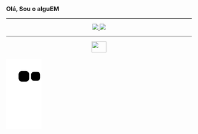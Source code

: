 ### Olá, Sou o alguEM

---

<div align="center">
  <a href="https://github.com/alguEM089">
  <img height="180em" src="https://github-readme-stats.vercel.app/api?username=alguEM089&show_icons=true&theme=dark&include_all_commits=true&count_private=true&icon_color=1339ab&bg_color=000000"/>
  <img height="180em" src="https://github-readme-stats.vercel.app/api/top-langs/?username=alguEM089&layout=compact&langs_count=7&icon_color=1339ab&theme=dark&bg_color=000000"/>
</div>

---

<div align="center">
  <img height="30" width="40" src="https://cdn.jsdelivr.net/gh/devicons/devicon/icons/godot/godot-original.svg" />
</div>
  
![snake gif](https://github.com/alguEM089/alguEM089/blob/output/github-contribution-grid-snake.svg)
